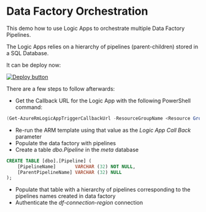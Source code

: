 # Data Factory Orchestration

This demo how to use Logic Apps to orchestrate multiple Data Factory Pipelines.

The Logic Apps relies on a hierarchy of pipelines (parent-children) stored in a SQL Database.

It can be deploy now:

[![Deploy button](http://azuredeploy.net/deploybutton.png)](https://portal.azure.com/#create/Microsoft.Template/uri/https:%2F%2Fraw.githubusercontent.com%2Fvplauzon%2Flogic-apps%2Fmaster%2Fdata-factory-orchestration%2FDeployment%2Fdeploy.json)

There are a few steps to follow afterwards:

* Get the Callback URL for the Logic App with the following PowerShell command:
```PowerShell
(Get-AzureRmLogicAppTriggerCallbackUrl -ResourceGroupName <Resource Group Name> -Name pipeline -TriggerName manual).Value
```
* Re-run the ARM template using that value as the *Logic App Call Back* parameter
* Populate the data factory with pipelines
* Create a table *dbo.Pipeline* in the *meta* database
```sql
CREATE TABLE [dbo].[Pipeline] (
    [PipelineName]       VARCHAR (32) NOT NULL,
    [ParentPipelineName] VARCHAR (32) NULL
);
```
* Populate that table with a hierarchy of pipelines corresponding to the pipelines names created in data factory
* Authenticate the *df-connection-region* connection
